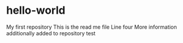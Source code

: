 # hello-world
My first repository
This is the read me file
Line four
More information additionally added to repository
test
